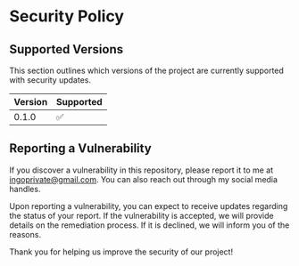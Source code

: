 # Security Policy

## Supported Versions

This section outlines which versions of the project are currently supported with security updates.

| Version | Supported          |
| ------- | ------------------ |
| 0.1.0   | :white_check_mark: |

## Reporting a Vulnerability

If you discover a vulnerability in this repository, please report it to me at ingoprivate@gmail.com. You can also reach out through my social media handles.

Upon reporting a vulnerability, you can expect to receive updates regarding the status of your report. If the vulnerability is accepted, we will provide details on the remediation process. If it is declined, we will inform you of the reasons.

Thank you for helping us improve the security of our project!
